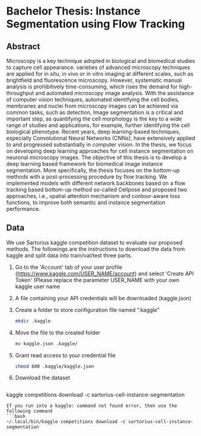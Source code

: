# Bachelor Thesis: Instance Segmentation using Flow Tracking

## Abstract
Microscopy is a key technique adopted in biological and biomedical studies to capture cell appearance.
varieties of advanced microscopy techniques are applied for in situ, in vivo or in vitro imaging at different scales, such as brightfield and fluorescence microscopy.
However, systematic manual analysis is prohibitively time-consuming, which rises the demand for high-throughput and automated microscopy image analysis.
With the assistance of computer vision techniques, automated identifying the cell bodies, membranes and nuclei from microscopy images can be achieved via common tasks, such as detection,
Image segmentation is a critical and important step, as quantifying the cell morphology is the key to a wide range of studies and applications, for example, further identifying the cell biological phenotype.
Recent years, deep learning-based techniques, especially Convolutional Neural Networks (CNNs), have extensively applied to and progressed substantially in computer vision.
In the thesis, we focus on developing deep learning approaches for cell instance segmentation on neuronal microscopy images.
The objective of this thesis is to develop a deep learning based framework for biomedical image instance segmentation.
More specifically, the thesis focuses on the bottom-up methods with a post-processing procedure by flow tracking.
We implemented models with different network backbones based on a flow tracking based bottom-up method so-called Cellpose and proposed two approaches, i.e., spatial attention mechanism and contour-aware loss functions, to improve both semantic and instance segmentation performance.

## Data
We use Sartorius kaggle competition dataset to evaluate our proposed methods. The followings are the instructions to download the data from kaggle and split data into train/val/test three parts.

1. Go to the 'Account' tab of your user profile (https://www.kaggle.com/USER_NAME/account) and select 'Create API Token' (Please replace the parameter USER_NAME with your own kaggle user name

2. A file containing your API credentials will be downloaded (kaggle.json)

3. Create a folder to store configuration file named “.kaggle”
      ```bash
      mkdir .kaggle
      ```

4. Move the file to the created folder
      ```bash
      mv kaggle.json .kaggle/
      ```

5. Grant read access to your credential file
      ```bash
      chmod 600 .kaggle/kaggle.json
      ```

6. Download the dataset

   ```bash
  kaggle competitions download -c sartorius-cell-instance-segmentation
   ```
   If you run into a kaggle: command not found error, then use the following command
   ```bash
   ~/.local/bin/kaggle competitions download -c sartorius-cell-instance-segmentation
   ```
